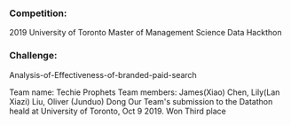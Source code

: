 ### Competition:
2019 University of Toronto Master of Management Science Data Hackthon <a img src='figures/MMA2019logo.png' align="right" height="100" /></a>

### Challenge: 
Analysis-of-Effectiveness-of-branded-paid-search <a href = 'https://www.rotman.utoronto.ca/Degrees/MastersPrograms/SpecializedProgramsBlog/MMA/MMA-Online-Datathon-2019-Participants-Stories'> </a>


Team name: Techie Prophets
Team members: James(Xiao) Chen, Lily(Lan Xiazi) Liu, Oliver (Junduo) Dong
Our Team's submission to the Datathon heald at University of Toronto, Oct 9 2019. Won Third place


